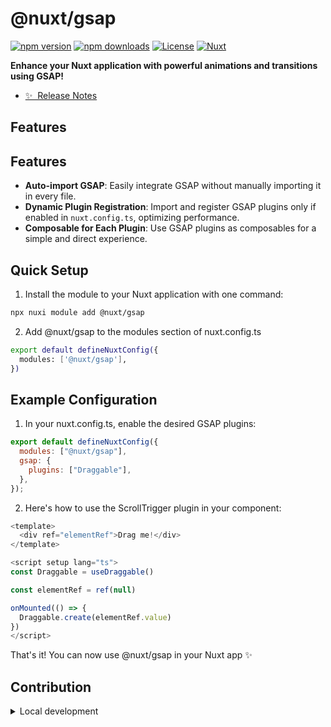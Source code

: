 <!--
Get your module up and running quickly.

Find and replace all on all files (CMD+SHIFT+F):
- Name: @nuxt/gsap
- Package name: my-module
- Description: GSAP integration for Nuxt.
-->

# @nuxt/gsap

[![npm version][npm-version-src]][npm-version-href]
[![npm downloads][npm-downloads-src]][npm-downloads-href]
[![License][license-src]][license-href]
[![Nuxt][nuxt-src]][nuxt-href]

**Enhance your Nuxt application with powerful animations and transitions using GSAP!**

- [✨ &nbsp;Release Notes](/CHANGELOG.md)
  <!-- - [🏀 Online playground](https://stackblitz.com/github/your-org/my-module?file=playground%2Fapp.vue) -->
  <!-- - [📖 &nbsp;Documentation](https://example.com) -->

## Features

<!-- Highlight some of the features your module provide here -->

## Features

- **Auto-import GSAP**: Easily integrate GSAP without manually importing it in every file.
- **Dynamic Plugin Registration**: Import and register GSAP plugins only if enabled in `nuxt.config.ts`, optimizing performance.
- **Composable for Each Plugin**: Use GSAP plugins as composables for a simple and direct experience.

## Quick Setup

1. Install the module to your Nuxt application with one command:

```bash
npx nuxi module add @nuxt/gsap
```

2. Add @nuxt/gsap to the modules section of nuxt.config.ts

```bash
export default defineNuxtConfig({
  modules: ['@nuxt/gsap'],
})
```

## Example Configuration

1. In your nuxt.config.ts, enable the desired GSAP plugins:

```js
export default defineNuxtConfig({
  modules: ["@nuxt/gsap"],
  gsap: {
    plugins: ["Draggable"],
  },
});
```

2. Here's how to use the ScrollTrigger plugin in your component:

```js
<template>
  <div ref="elementRef">Drag me!</div>
</template>

<script setup lang="ts">
const Draggable = useDraggable()

const elementRef = ref(null)

onMounted(() => {
  Draggable.create(elementRef.value)
})
</script>
```

That's it! You can now use @nuxt/gsap in your Nuxt app ✨

## Contribution

<details>
  <summary>Local development</summary>
  
  ```bash
  # Install dependencies
  npm install
  
  # Generate type stubs
  npm run dev:prepare
  
  # Develop with the playground
  npm run dev
  
  # Build the playground
  npm run dev:build
  
  # Run ESLint
  npm run lint
  
  # Run Vitest
  npm run test
  npm run test:watch
  
  # Release new version
  npm run release
  ```

</details>

<!-- Badges -->

[npm-version-src]: https://img.shields.io/npm/v/my-module/latest.svg?style=flat&colorA=020420&colorB=00DC82
[npm-version-href]: https://npmjs.com/package/my-module
[npm-downloads-src]: https://img.shields.io/npm/dm/my-module.svg?style=flat&colorA=020420&colorB=00DC82
[npm-downloads-href]: https://npm.chart.dev/my-module
[license-src]: https://img.shields.io/npm/l/my-module.svg?style=flat&colorA=020420&colorB=00DC82
[license-href]: https://npmjs.com/package/my-module
[nuxt-src]: https://img.shields.io/badge/Nuxt-020420?logo=nuxt.js
[nuxt-href]: https://nuxt.com
